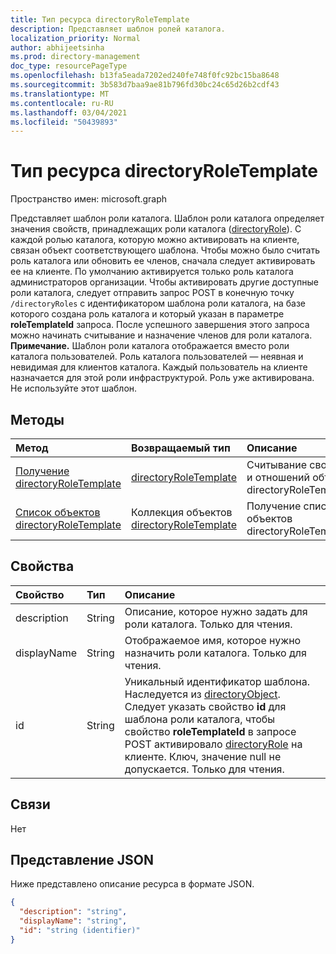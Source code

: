 ```yaml
---
title: Тип ресурса directoryRoleTemplate
description: Представляет шаблон ролей каталога.
localization_priority: Normal
author: abhijeetsinha
ms.prod: directory-management
doc_type: resourcePageType
ms.openlocfilehash: b13fa5eada7202ed240fe748f0fc92bc15ba8648
ms.sourcegitcommit: 3b583d7baa9ae81b796fd30bc24c65d26b2cdf43
ms.translationtype: MT
ms.contentlocale: ru-RU
ms.lasthandoff: 03/04/2021
ms.locfileid: "50439893"
---
```

# <a name="directoryroletemplate-resource-type"></a>Тип ресурса directoryRoleTemplate

Пространство имен: microsoft.graph

Представляет шаблон роли каталога. Шаблон роли каталога определяет значения свойств, принадлежащих роли каталога ([directoryRole](directoryrole.md)). С каждой ролью каталога, которую можно активировать на клиенте, связан объект соответствующего шаблона. Чтобы можно было считать роль каталога или обновить ее членов, сначала следует активировать ее на клиенте. По умолчанию активируется только роль каталога администраторов организации. Чтобы активировать другие доступные роли каталога, следует отправить запрос POST в конечную точку `/directoryRoles` с идентификатором шаблона роли каталога, на базе которого создана роль каталога и который указан в параметре **roleTemplateId** запроса. После успешного завершения этого запроса можно начинать считывание и назначение членов для роли каталога. **Примечание.** Шаблон роли каталога отображается вместо роли каталога пользователей. Роль каталога пользователей — неявная и невидимая для клиентов каталога. Каждый пользователь на клиенте назначается для этой роли инфраструктурой. Роль уже активирована. Не используйте этот шаблон.


## <a name="methods"></a>Методы

| Метод       | Возвращаемый тип  |Описание|
|:---------------|:--------|:----------|
|[Получение directoryRoleTemplate](../api/directoryroletemplate-get.md) | [directoryRoleTemplate](directoryroletemplate.md) |Считывание свойств и отношений объекта directoryRoleTemplate.|
|[Список объектов directoryRoleTemplate](../api/directoryroletemplate-list.md) | Коллекция объектов [directoryRoleTemplate](directoryroletemplate.md) |Получение списка объектов directoryRoleTemplate.|

## <a name="properties"></a>Свойства
| Свойство     | Тип   |Описание|
|:---------------|:--------|:----------|
|description|String|Описание, которое нужно задать для роли каталога. Только для чтения.|
|displayName|String|Отображаемое имя, которое нужно назначить роли каталога. Только для чтения. |
|id|String|Уникальный идентификатор шаблона. Наследуется из [directoryObject](directoryobject.md). Следует указать свойство **id** для шаблона роли каталога, чтобы свойство **roleTemplateId** в запросе POST активировало [directoryRole](directoryrole.md) на клиенте. Ключ, значение null не допускается. Только для чтения.|

## <a name="relationships"></a>Связи
Нет



## <a name="json-representation"></a>Представление JSON

Ниже представлено описание ресурса в формате JSON.

<!--{
  "blockType": "resource",
  "openType": true,
  "optionalProperties": [],
  "keyProperty": "id",
  "baseType": "microsoft.graph.directoryObject",
  "@odata.type": "microsoft.graph.directoryRoleTemplate",
  "@odata.annotations": [
    {
      "capabilities": {
        "toppable": false
      }
    }
  ]
}-->

```json
{
  "description": "string",
  "displayName": "string",
  "id": "string (identifier)"
}

```

<!-- uuid: 8fcb5dbc-d5aa-4681-8e31-b001d5168d79
2015-10-25 14:57:30 UTC -->
<!-- {
  "type": "#page.annotation",
  "description": "directoryRoleTemplate resource",
  "keywords": "",
  "section": "documentation",
  "tocPath": ""
}-->

